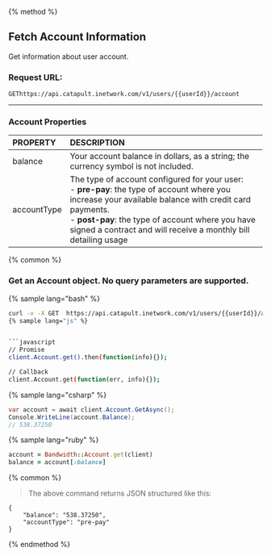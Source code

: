 {% method %}
## Fetch Account Information
Get information about user account.

### Request URL:

<code class="get">GET</code>`https://api.catapult.inetwork.com/v1/users/{{userId}}/account`

---

### Account Properties
| PROPERTY    | DESCRIPTION                                                                                                                                                                                                                                                                          |
|:------------|:-------------------------------------------------------------------------------------------------------------------------------------------------------------------------------------------------------------------------------------------------------------------------------------|
| balance     | Your account balance in dollars, as a string; the currency symbol is not included.                                                                                                                                                                                                   |
| accountType | The type of account configured for your user:<br>  - **pre-pay**: the type of account where you increase your available balance with credit card payments. <br> - **post-pay**: the type of account where you have signed a contract and will receive a monthly bill detailing usage |


{% common %}
### Get an Account object. No query parameters are supported.

{% sample lang="bash" %}

```bash
curl -v -X GET  https://api.catapult.inetwork.com/v1/users/{{userId}}/account -u {{apiToken}}:{{apiSecret}} -H "Content-type: application/json" ```
{% sample lang="js" %}


```javascript
// Promise
client.Account.get().then(function(info){});

// Callback
client.Account.get(function(err, info){});
```

{% sample lang="csharp" %}

```csharp
var account = await client.Account.GetAsync();
Console.WriteLine(account.Balance);
// 538.37250
```

{% sample lang="ruby" %}

```ruby
account = Bandwidth::Account.get(client)
balance = account[:balance]
```
{% common %}

>The above command returns JSON structured like this:

```
{
	"balance": "538.37250",
	"accountType": "pre-pay"
}
```

{% endmethod %}

